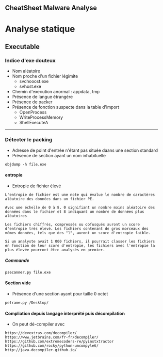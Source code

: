 CheatSheet Malware Analyse
--------------------

# Analyse statique

## Executable

### Indice d'exe douteux
- Nom aléatoire
- Nom proche d'un fichier légimite
  - svchooost.exe
  - svhost.exe
- Chemin d'execution anormal : appdata, tmp
- Présence de langue étrangère
- Présence de packer
- Présence de fonction suspecte dans la table d'import
  - OpenProcess
  - WriteProcessMemory
  - ShellExecuteA
 
----

### Détecter le packing
- Adresse de point d'entrée n'étant pas située daans une section standard
- Présence de section ayant un nom inhabituelle
```
objdump -h file.exe
```

#### entropie
- Entropie de fichier élevé
```
L'entropie de fichier est une note qui évalue le nombre de caractères aléatoire des données dans un fichier PE.

Avec une échelle de 0 à 8. 0 signifiant un nombre moins aléatoire des données dans le fichier et 8 indiquant un nombre de données plus aléatoires

Les fichiers chiffrés, compressés ou obfusqués auront un score d'entropie très élevé. Les fichiers contenant de gros morceaux des mêmes données, tels que des "1", auront un score d'entropie faible.

Si un analyste avait 1 000 fichiers, il pourrait classer les fichiers en fonction de leur score d'entropie, les fichiers avec l'entropie la plus élevée pourront être analysés en premier.
```

##### Commande
```
psecanner.py file.exe
```

#### Section vide
- Présence d'une section ayant pour taille 0 octet
```
peframe.py /Desktop/
```

#### Compliation depuis langage interprété puis décompilation
- On peut dé-compiler avec 
```
https://devextras.com/decompiler/
https://www.jetbrains.com/fr-fr/decompiler/
https://github.com/extremecoders-re/pyinstxtractor
https://github.com/rocky/python-uncompyle6/
http://java-decompiler.github.io/
```

